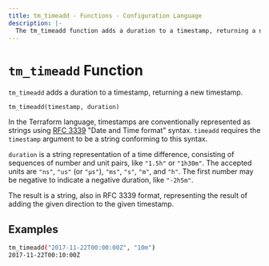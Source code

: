 ```yaml
---
title: tm_timeadd - Functions - Configuration Language
description: |-
  The tm_timeadd function adds a duration to a timestamp, returning a new timestamp.
---
```


# `tm_timeadd` Function

`tm_timeadd` adds a duration to a timestamp, returning a new timestamp.

```hcl
tm_timeadd(timestamp, duration)
```

In the Terraform language, timestamps are conventionally represented as
strings using [RFC 3339](https://tools.ietf.org/html/rfc3339)
"Date and Time format" syntax. `timeadd` requires the `timestamp` argument
to be a string conforming to this syntax.

`duration` is a string representation of a time difference, consisting of
sequences of number and unit pairs, like `"1.5h"` or `"1h30m"`. The accepted
units are `"ns"`, `"us"` (or `"µs"`), `"ms"`, `"s"`, `"m"`, and `"h"`. The first
number may be negative to indicate a negative duration, like `"-2h5m"`.

The result is a string, also in RFC 3339 format, representing the result
of adding the given direction to the given timestamp.

## Examples

```sh
tm_timeadd("2017-11-22T00:00:00Z", "10m")
2017-11-22T00:10:00Z
```

